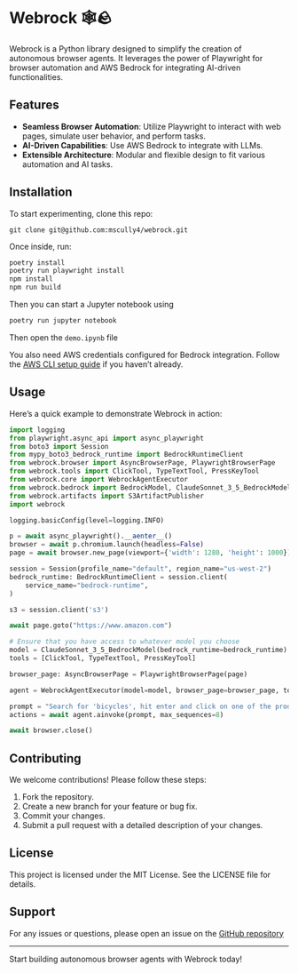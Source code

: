 # Webrock 🕸️🪨

Webrock is a Python library designed to simplify the creation of autonomous browser agents. It leverages the power of Playwright for browser automation and AWS Bedrock for integrating AI-driven functionalities.

## Features

- **Seamless Browser Automation**: Utilize Playwright to interact with web pages, simulate user behavior, and perform tasks.
- **AI-Driven Capabilities**: Use AWS Bedrock to integrate with LLMs.
- **Extensible Architecture**: Modular and flexible design to fit various automation and AI tasks.

## Installation

To start experimenting, clone this repo:
```
git clone git@github.com:mscully4/webrock.git
```

Once inside, run:

```bash
poetry install
poetry run playwright install
npm install
npm run build
```

Then you can start a Jupyter notebook using

```bash
poetry run jupyter notebook
```

Then open the `demo.ipynb` file

You also need AWS credentials configured for Bedrock integration. Follow the [AWS CLI setup guide](https://docs.aws.amazon.com/cli/latest/userguide/cli-configure-files.html) if you haven’t already.

## Usage

Here’s a quick example to demonstrate Webrock in action:

```python
import logging
from playwright.async_api import async_playwright
from boto3 import Session
from mypy_boto3_bedrock_runtime import BedrockRuntimeClient
from webrock.browser import AsyncBrowserPage, PlaywrightBrowserPage
from webrock.tools import ClickTool, TypeTextTool, PressKeyTool
from webrock.core import WebrockAgentExecutor
from webrock.bedrock import BedrockModel, ClaudeSonnet_3_5_BedrockModel
from webrock.artifacts import S3ArtifactPublisher
import webrock

logging.basicConfig(level=logging.INFO)

p = await async_playwright().__aenter__()
browser = await p.chromium.launch(headless=False)
page = await browser.new_page(viewport={'width': 1280, 'height': 1000})

session = Session(profile_name="default", region_name="us-west-2")
bedrock_runtime: BedrockRuntimeClient = session.client(
    service_name="bedrock-runtime",
)

s3 = session.client('s3')

await page.goto("https://www.amazon.com")

# Ensure that you have access to whatever model you choose
model = ClaudeSonnet_3_5_BedrockModel(bedrock_runtime=bedrock_runtime)
tools = [ClickTool, TypeTextTool, PressKeyTool]

browser_page: AsyncBrowserPage = PlaywrightBrowserPage(page)

agent = WebrockAgentExecutor(model=model, browser_page=browser_page, tools=tools)

prompt = "Search for 'bicycles', hit enter and click on one of the products. Once you reach the bicycle product page, stop"
actions = await agent.ainvoke(prompt, max_sequences=8)

await browser.close()
```

## Contributing

We welcome contributions! Please follow these steps:

1. Fork the repository.
2. Create a new branch for your feature or bug fix.
3. Commit your changes.
4. Submit a pull request with a detailed description of your changes.

## License

This project is licensed under the MIT License. See the LICENSE file for details.

## Support

For any issues or questions, please open an issue on the [GitHub repository](https://github.com/yourusername/webrock/issues)

---

Start building autonomous browser agents with Webrock today!